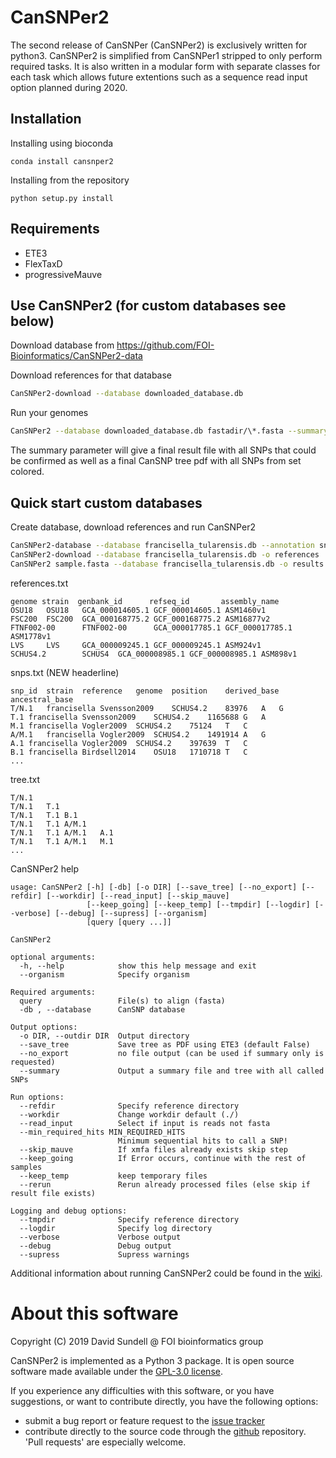# CanSNPer2
The second release of CanSNPer (CanSNPer2) is exclusively written for python3. CanSNPer2 is simplified from CanSNPer1 stripped to only perform required tasks. It is also written in a modular form with separate classes for each task which allows future extentions such as a sequence read input option planned during 2020.

## Installation
Installing using bioconda

```
conda install cansnper2
```

Installing from the repository
```
python setup.py install
```

## Requirements

* ETE3
* FlexTaxD
* progressiveMauve

## Use CanSNPer2 (for custom databases see below)
Download database from https://github.com/FOI-Bioinformatics/CanSNPer2-data

Download references for that database

```sh
CanSNPer2-download --database downloaded_database.db
```

Run your genomes

```sh
CanSNPer2 --database downloaded_database.db fastadir/\*.fasta --summary
```

The summary parameter will give a final result file with all SNPs that could be confirmed as well as a final CanSNP tree pdf with all SNPs from set colored.

## Quick start custom databases
Create database, download references and run CanSNPer2
```sh
CanSNPer2-database --database francisella_tularensis.db --annotation snps.txt --tree tree.txt --reference references.txt --source_type CanSNPer --create
CanSNPer2-download --database francisella_tularensis.db -o references
CanSNPer2 sample.fasta --database francisella_tularensis.db -o results --save_tree --refdir references
```
references.txt
```
genome strain  genbank_id      refseq_id       assembly_name
OSU18   OSU18   GCA_000014605.1 GCF_000014605.1 ASM1460v1
FSC200  FSC200  GCA_000168775.2 GCF_000168775.2 ASM16877v2
FTNF002-00      FTNF002-00      GCA_000017785.1 GCF_000017785.1 ASM1778v1
LVS     LVS     GCA_000009245.1 GCF_000009245.1 ASM924v1
SCHUS4.2        SCHUS4  GCA_000008985.1 GCF_000008985.1 ASM898v1

```
snps.txt (NEW headerline)
```
snp_id	strain	reference	genome	position	derived_base	ancestral_base
T/N.1	francisella	Svensson2009	SCHUS4.2	83976	A	G
T.1	francisella	Svensson2009	SCHUS4.2	1165688	G	A
M.1	francisella	Vogler2009	SCHUS4.2	75124	T	C
A/M.1	francisella	Vogler2009	SCHUS4.2	1491914	A	G
A.1	francisella	Vogler2009	SCHUS4.2	397639	T	C
B.1	francisella	Birdsell2014	OSU18	1710718	T	C
...
```
tree.txt
```
T/N.1
T/N.1	T.1		
T/N.1	T.1	B.1
T/N.1	T.1	A/M.1
T/N.1	T.1	A/M.1	A.1
T/N.1	T.1	A/M.1	M.1
...

```
CanSNPer2 help
```
usage: CanSNPer2 [-h] [-db] [-o DIR] [--save_tree] [--no_export] [--refdir] [--workdir] [--read_input] [--skip_mauve]
                 [--keep_going] [--keep_temp] [--tmpdir] [--logdir] [--verbose] [--debug] [--supress] [--organism]
                 [query [query ...]]

CanSNPer2

optional arguments:
  -h, --help            show this help message and exit
  --organism            Specify organism

Required arguments:
  query                 File(s) to align (fasta)
  -db , --database      CanSNP database

Output options:
  -o DIR, --outdir DIR  Output directory
  --save_tree           Save tree as PDF using ETE3 (default False)
  --no_export           no file output (can be used if summary only is requested)
  --summary             Output a summary file and tree with all called SNPs

Run options:
  --refdir              Specify reference directory
  --workdir             Change workdir default (./)
  --read_input          Select if input is reads not fasta
  --min_required_hits MIN_REQUIRED_HITS
                        Minimum sequential hits to call a SNP!
  --skip_mauve          If xmfa files already exists skip step
  --keep_going          If Error occurs, continue with the rest of samples
  --keep_temp           keep temporary files
  --rerun               Rerun already processed files (else skip if result file exists)

Logging and debug options:
  --tmpdir              Specify reference directory
  --logdir              Specify log directory
  --verbose             Verbose output
  --debug               Debug output
  --supress             Supress warnings
```


Additional information about running CanSNPer2 could be found in the [wiki](https://github.com/FOI-Bioinformatics/CanSNPer2/wiki).

About this software
===================
Copyright (C) 2019 David Sundell @ FOI bioinformatics group  

CanSNPer2 is implemented as a Python 3 package. It is open source software made available
under the [GPL-3.0 license](LICENSE).

If you experience any difficulties with this software, or you have suggestions, or want
to contribute directly, you have the following options:

- submit a bug report or feature request to the
  [issue tracker](https://github.com/FOI-Bioinformatics/CanSNPer2/issues)
- contribute directly to the source code through the
  [github](https://github.com/FOI-Bioinformatics/CanSNPer2) repository. 'Pull requests' are
  especially welcome.
